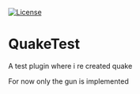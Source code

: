 [![License](https://img.shields.io/github/license/Blackoutburst/QuakeTest.svg)](LICENSE)
# QuakeTest
A test plugin where i re created quake

For now only the gun is implemented
